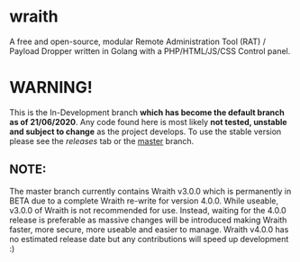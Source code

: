 
# wraith
A free and open-source, modular Remote Administration Tool (RAT) / Payload Dropper written in Golang with a PHP/HTML/JS/CSS Control panel.

# WARNING!
This is the In-Development branch **which has become the default branch as of 21/06/2020**. Any code found here is most likely **not tested, unstable and subject to change** as the project develops. To use the stable version please see the *releases* tab or the [master](https://github.com/TR-SLimey/wraith/tree/master) branch.

## NOTE:
The master branch currently contains Wraith v3.0.0 which is permanently in BETA due to a complete Wraith re-write for version 4.0.0. While useable, v3.0.0 of Wraith is not recommended for use. Instead, waiting for the 4.0.0 release is preferable as massive changes will be introduced making Wraith faster, more secure, more useable and easier to manage. Wraith v4.0.0 has no estimated release date but any contributions will speed up development :)
